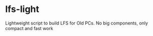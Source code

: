 # lfs-light
Lightweight script to build LFS for Old PCs. No big components, only compact and fast work
